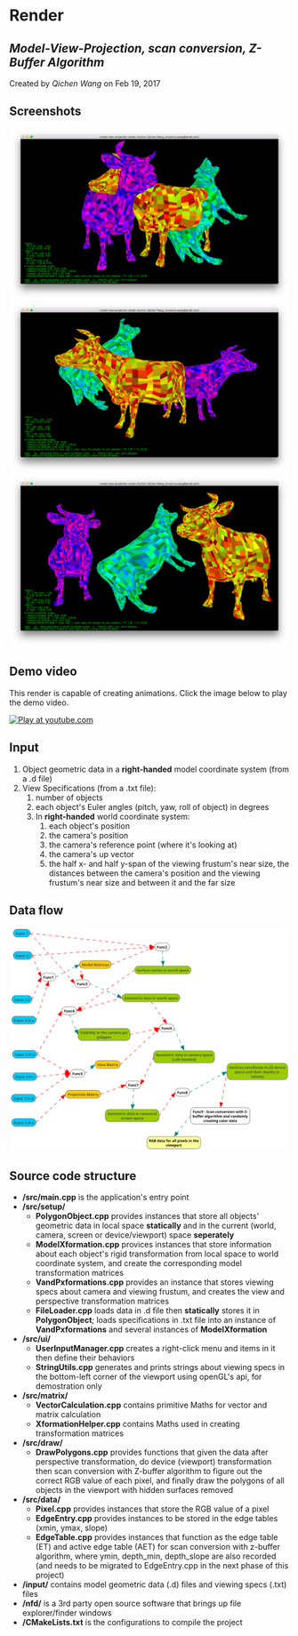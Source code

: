 **Render**
================================
   *Model-View-Projection, scan conversion, Z-Buffer Algorithm*
   -------------------------------------------------------------
Created by *Qichen Wang* on Feb 19, 2017

Screenshots
-----------
![screenshot 1](https://github.com/QichenW/MyRenderDocumentations/blob/master/Lab2/screenshot_1.png "screenshot 1")
![screenshot 2](https://github.com/QichenW/MyRenderDocumentations/blob/master/Lab2/screenshot_2.png "screenshot 2")
![screenshot 3](https://github.com/QichenW/MyRenderDocumentations/blob/master/Lab2/screenshot_3.png "screenshot 3")

Demo video
---------
This render is capable of creating animations. Click the image below to play the demo video.

[![Play at youtube.com](https://img.youtube.com/vi/KykG2CJM3TA/0.jpg "Play at youtube.com")](https://youtu.be/KykG2CJM3TA)

Input
-----
   1. Object geometric data in a **right-handed** model coordinate system (from a .d file)
   2. View Specifications (from a .txt file):
      1. number of objects
      2. each object's Euler angles (pitch, yaw, roll of object) in degrees
      3. In **right-handed** world coordinate system:
         1. each object's position
         2. the camera's position
         3. the camera's reference point (where it's looking at)
         4. the camera's up vector
         5. the half x- and half y-span of the viewing frustum's near size, the distances between the camera's position and the viewing frustum's near size and between it and the far size

Data flow
---------
![flow chart](https://github.com/QichenW/MyRenderDocumentations/blob/master/Lab2/data_flow_2.png "Data flow chart of the software")

Source code structure
----------------------

  * **/src/main.cpp** is the application's entry point
  * **/src/setup/**
    * **PolygonObject.cpp** provides instances that store all objects' geometric data in local space **statically** and in the current (world, camera, screen or device/viewport) space **seperately**
    * **ModelXformation.cpp** provices instances that store information about each object's rigid transformation from local space to world coordinate system, and create the corresponding model transformation matrices
    * **VandPxformations.cpp** provides an instance that stores viewing specs about camera and viewing frustum, and creates the view and perspective transformation matrices
    * **FileLoader.cpp** loads data in .d file then **statically** stores it in **PolygonObject**; loads specifications in .txt file into an instance of **VandPxformations** and several instances of **ModelXformation**
  * **/src/ui/**  
    * **UserInputManager.cpp** creates a right-click menu and items in it then define their behaviors
    * **StringUtils.cpp** generates and prints strings about viewing specs in the bottom-left corner of the viewport using openGL's api, for demostration only
  * **/src/matrix/**  
    * **VectorCalculation.cpp** contains primitive Maths for vector and matrix calculation 
    * **XformationHelper.cpp** contains Maths used in creating transformation matrices
  * **/src/draw/**  
    * **DrawPolygons.cpp** provides functions that given the data after perspective transformation, do device (viewport) transformation then scan conversion with Z-buffer algorithm to figure out the correct RGB value of each pixel, and finally draw the polygons of all objects in the viewport with hidden surfaces removed
  * **/src/data/**
    * **Pixel.cpp** provides instances that store the RGB value of a pixel
    * **EdgeEntry.cpp** provides instances to be stored in the edge tables (xmin, ymax, slope)
    * **EdgeTable.cpp** provides instances that function as the edge table (ET) and active edge table (AET) for scan conversion with z-buffer algorithm, where ymin, depth_min, depth_slope are also recorded (and needs to be migrated to EdgeEntry.cpp in the next phase of this project)
  * **/input/** contains model geometric data (.d) files and viewing specs (.txt) files
  * **/nfd/** is a 3rd party open source software that brings up file explorer/finder windows
  * **/CMakeLists.txt** is the configurations to compile the project
